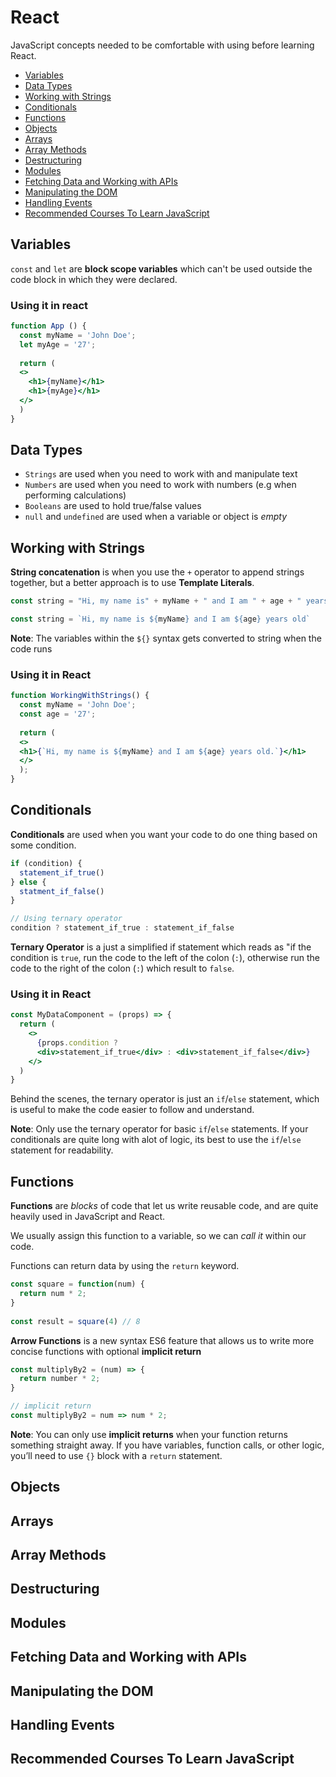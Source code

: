 # React

<!-- ## ES5 vs ES6
### variable
arrow function
string interpolation -->

JavaScript concepts needed to be comfortable with using before learning React.

- [Variables](#variables)
- [Data Types](#data-types)
- [Working with Strings](#working-with-strings)
- [Conditionals](#conditionals)
- [Functions](#functions)
- [Objects](#objects)
- [Arrays](#arrays)
- [Array Methods](#array-methods)
- [Destructuring](#destructuring)
- [Modules](#modules)
- [Fetching Data and Working with APIs](#fetching-data-and-working-with-apis)
- [Manipulating the DOM](#manipulating-the-dom)
- [Handling Events](#handling-events)
- [Recommended Courses To Learn JavaScript](#recommended-courses-to-learn-javascript)


## Variables

`const` and `let` are **block scope variables** which can't be used outside the code block in which they were declared.

### Using it in react

```jsx
function App () {
  const myName = 'John Doe';
  let myAge = '27';
 
  return (
  <>
    <h1>{myName}</h1>
    <h1>{myAge}</h1>
  </>
  )
}
```

## Data Types

- `Strings` are used when you need to work with and manipulate text
- `Numbers` are used when you need to work with numbers (e.g when performing calculations)
- `Booleans` are used to hold true/false values
- `null` and `undefined` are used when a variable or object is _empty_


## Working with Strings

**String concatenation** is when you use the `+` operator to append strings together, but a better approach is to use **Template Literals**.

```js
const string = "Hi, my name is" + myName + " and I am " + age + " years old."

const string = `Hi, my name is ${myName} and I am ${age} years old`
```

**Note**: The variables within the `${}` syntax gets converted to string when the code runs

### Using it in React

```jsx
function WorkingWithStrings() {
  const myName = 'John Doe';
  const age = '27';
 
  return (
  <>
  <h1>{`Hi, my name is ${myName} and I am ${age} years old.`}</h1>
  </>
  );
}
```


## Conditionals

**Conditionals** are used when you want your code to do one thing based on some condition.

```js
if (condition) {
  statement_if_true()
} else {
  statment_if_false()
}

// Using ternary operator
condition ? statement_if_true : statement_if_false
```

**Ternary Operator** is a just a simplified if statement which reads as "if the condition is `true`, run the code to the left of the colon (`:`), otherwise run the code to the right of the colon (`:`) which result to `false`.

### Using it in React

```jsx
const MyDataComponent = (props) => {
  return (
    <>
      {props.condition ?
      <div>statement_if_true</div> : <div>statement_if_false</div>}
    </>
  )
}
```

Behind the scenes, the ternary operator is just an `if`/`else` statement, which is useful to make the code easier to follow and understand.

**Note**: Only use the ternary operator for basic `if`/`else` statements. If your conditionals are quite long with alot of logic, its best to use the `if`/`else` statement for readability.


## Functions

**Functions** are _blocks_ of code that let us write reusable code, and are quite heavily used in JavaScript and React.

We usually assign this function to a variable, so we can _call
it_ within our code.

Functions can return data by using the `return` keyword.

```js
const square = function(num) {
  return num * 2;
}
 
const result = square(4) // 8
```

**Arrow Functions** is a new syntax ES6 feature that allows us to write more concise functions with optional **implicit return**

```js
const multiplyBy2 = (num) => {
  return number * 2;
}

// implicit return
const multiplyBy2 = num => num * 2;
```

**Note**: You can only use **implicit returns** when your function returns something straight away. If you have variables, function calls, or other logic, you’ll need to use `{}` block with a `return` statement.


## Objects

## Arrays

## Array Methods

## Destructuring

## Modules

## Fetching Data and Working with APIs

## Manipulating the DOM

## Handling Events

## Recommended Courses To Learn JavaScript
